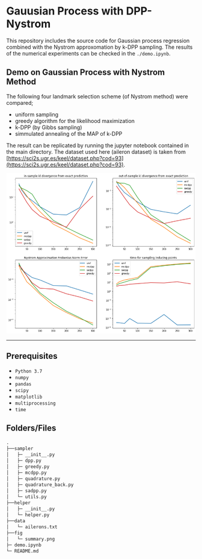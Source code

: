# Gauusian Process with DPP-Nystrom

This repository includes the source code for Gaussian process regression combined with the Nystrom approxomation by k-DPP sampling. The results of the numerical experiments can be checked in the `./demo.ipynb`.

## Demo on Gaussian Process with Nystrom Method

The following four landmark selection scheme (of Nystrom method) were compared;
* uniform sampling
* greedy algorithm for the likelihood maximization
* k-DPP (by Gibbs sampling)
* simmulated annealing of the MAP of k-DPP

The result can be replicated by running the jupyter notebook contained in the main directory.  The dataset used here (aileron  dataset) is taken from [https://sci2s.ugr.es/keel/dataset.php?cod=93](https://sci2s.ugr.es/keel/dataset.php?cod=93).

![](fig/summary.png)

---

## Prerequisites
* `Python 3.7`
* `numpy`
* `pandas`
* `scipy`
* `matplotlib`
* `multiprocessing`
* `time`

## Folders/Files

```
.
├──sampler
│   ├─ __init__.py
│   ├─ dpp.py
│   ├─ greedy.py
│   ├─ mcdpp.py
│   ├─ quadrature.py
│   ├─ quadrature_back.py
│   ├─ sadpp.py
│   └─ utils.py
├──helper
│   ├─ __init__.py
│   └─ helper.py
├──data
│   └─ ailerons.txt
├──fig
│   └─ summary.png
├─ demo.ipynb
└─ README.md
```
